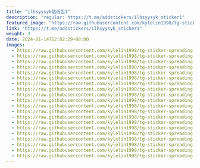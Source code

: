 ```yaml
---
title: "ilhsyysyk贴纸包1"
description: "regular: https://t.me/addstickers/ilhsyysyk_sticker1"
featured_image: "https://raw.githubusercontent.com/kylelin1998/tg-sticker-spreading-worldwide-images/main/img/0ae8215d-da94-431a-bd73-908ed75349b2.jpg"
link: "https://t.me/addstickers/ilhsyysyk_sticker1"
weight: 3
date: 2024-01-14T12:02:29+08:00
images:
  - https://raw.githubusercontent.com/kylelin1998/tg-sticker-spreading-worldwide-images/main/img/0ae8215d-da94-431a-bd73-908ed75349b2.jpg
  - https://raw.githubusercontent.com/kylelin1998/tg-sticker-spreading-worldwide-images/main/img/b83af35d-00d8-45f0-b4b6-13a8173b2175.jpg
  - https://raw.githubusercontent.com/kylelin1998/tg-sticker-spreading-worldwide-images/main/img/a82e2041-42c5-493a-9d02-daa05a80d2dc.jpg
  - https://raw.githubusercontent.com/kylelin1998/tg-sticker-spreading-worldwide-images/main/img/41410f94-11f1-46ad-802c-01ee2a981ec9.jpg
  - https://raw.githubusercontent.com/kylelin1998/tg-sticker-spreading-worldwide-images/main/img/b2284963-817f-4748-ab75-95f3fc99ba91.jpg
  - https://raw.githubusercontent.com/kylelin1998/tg-sticker-spreading-worldwide-images/main/img/2cbdc9fb-2f1d-445a-9f3a-1d20adedb7ca.jpg
  - https://raw.githubusercontent.com/kylelin1998/tg-sticker-spreading-worldwide-images/main/img/6a7cbdaf-9311-417d-9036-057b1af4d083.jpg
  - https://raw.githubusercontent.com/kylelin1998/tg-sticker-spreading-worldwide-images/main/img/4a64bf24-d7bc-4b59-88c7-f7969b6cfa75.jpg
  - https://raw.githubusercontent.com/kylelin1998/tg-sticker-spreading-worldwide-images/main/img/2add167f-7b4f-4ba1-8865-0a4c6fb14727.jpg
  - https://raw.githubusercontent.com/kylelin1998/tg-sticker-spreading-worldwide-images/main/img/c3266d79-5059-4aa5-8cd3-df6004e3ed8d.jpg
  - https://raw.githubusercontent.com/kylelin1998/tg-sticker-spreading-worldwide-images/main/img/40d51425-4bb5-4d32-937a-b6fcff122ddb.jpg
  - https://raw.githubusercontent.com/kylelin1998/tg-sticker-spreading-worldwide-images/main/img/887d9891-0e3b-43b5-b3b9-88c394283048.jpg
  - https://raw.githubusercontent.com/kylelin1998/tg-sticker-spreading-worldwide-images/main/img/fed5fae2-d2d8-4f47-b956-3534ab78797c.jpg
  - https://raw.githubusercontent.com/kylelin1998/tg-sticker-spreading-worldwide-images/main/img/8d6cf7a8-3079-4442-a9ec-fd0065c60051.jpg
  - https://raw.githubusercontent.com/kylelin1998/tg-sticker-spreading-worldwide-images/main/img/9efdabda-a54d-4a80-8d49-b17512dcb3bf.jpg
  - https://raw.githubusercontent.com/kylelin1998/tg-sticker-spreading-worldwide-images/main/img/2cc1daec-7d7d-4fe0-b542-7a78333a28b4.jpg
  - https://raw.githubusercontent.com/kylelin1998/tg-sticker-spreading-worldwide-images/main/img/08d6e79a-3267-44c6-be40-cbd8a0e9eb5a.jpg
  - https://raw.githubusercontent.com/kylelin1998/tg-sticker-spreading-worldwide-images/main/img/cd34562f-dcd0-4a1c-98d5-21b428519806.jpg
  - https://raw.githubusercontent.com/kylelin1998/tg-sticker-spreading-worldwide-images/main/img/460aa651-e281-4a27-865f-7f7acc998a2f.jpg
  - https://raw.githubusercontent.com/kylelin1998/tg-sticker-spreading-worldwide-images/main/img/016a8044-4385-4f4b-aa7f-d8f1bcbbcc80.jpg
---
```

